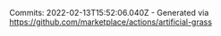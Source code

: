 Commits: 2022-02-13T15:52:06.040Z - Generated via https://github.com/marketplace/actions/artificial-grass
<br>
